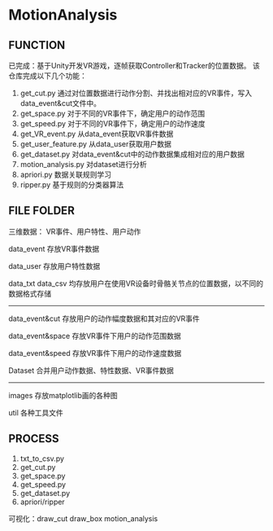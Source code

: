 # MotionAnalysis

FUNCTION
---
已完成：基于Unity开发VR游戏，逐帧获取Controller和Tracker的位置数据。
该仓库完成以下几个功能：
1. get_cut.py 通过对位置数据进行动作分割、并找出相对应的VR事件，写入data_event&cut文件中。
2. get_space.py 对于不同的VR事件下，确定用户的动作范围
3. get_speed.py 对于不同的VR事件下，确定用户的动作速度
4. get_VR_event.py 从data_event获取VR事件数据
5. get_user_feature.py 从data_user获取用户数据
6. get_dataset.py 对data_event&cut中的动作数据集成相对应的用户数据
7. motion_analysis.py 对dataset进行分析
8. apriori.py 数据关联规则学习
9. ripper.py 基于规则的分类器算法


FILE FOLDER
---
三维数据： VR事件、用户特性、用户动作

data_event
存放VR事件数据

data_user
存放用户特性数据

data_txt data_csv
均存放用户在使用VR设备时骨骼关节点的位置数据，以不同的数据格式存储

---

data_event&cut
存放用户的动作幅度数据和其对应的VR事件

data_event&space
存放VR事件下用户的动作范围数据

data_event&speed
存放VR事件下用户的动作速度数据

Dataset
合并用户动作数据、特性数据、VR事件数据

---

images
存放matplotlib画的各种图

util
各种工具文件


PROCESS
---
1. txt_to_csv.py
2. get_cut.py
3. get_space.py
4. get_speed.py
5. get_dataset.py
6. apriori/ripper

可视化：draw_cut draw_box motion_analysis
